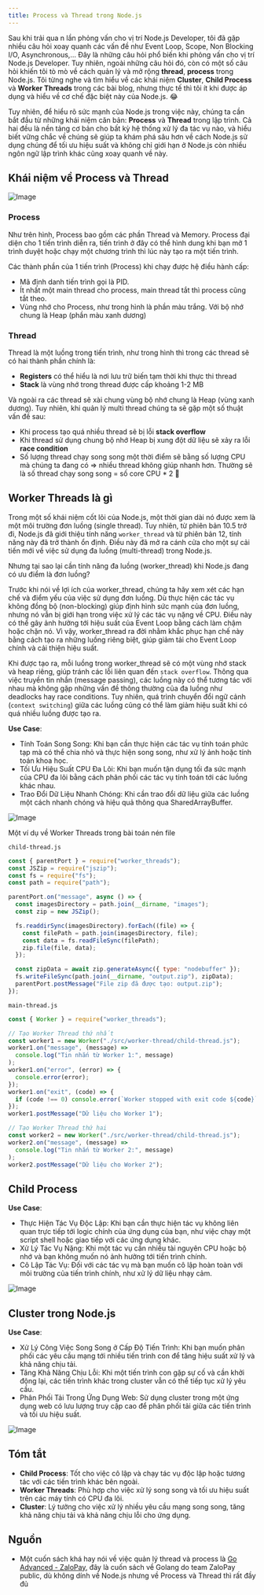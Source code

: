 ```yaml
---
title: Process và Thread trong Node.js
---
```


Sau khi trải qua n lần phỏng vấn cho vị trí Node.js Developer, tôi đã gặp nhiều câu hỏi xoay quanh các vấn đề như Event Loop, Scope, Non Blocking I/O, Asynchronous,... Đây là những câu hỏi phổ biến khi phỏng vấn cho vị trí Node.js Developer. Tuy nhiên, ngoài những câu hỏi đó, còn có một số câu hỏi khiến tôi tò mò về cách quản lý và mở rộng **thread**, **process** trong Node.js. Tôi từng nghe và tìm hiểu về các khái niệm **Cluster**, **Child Process** và **Worker Threads** trong các bài blog, nhưng thực tế thì tôi ít khi được áp dụng và hiểu về cơ chế đặc biệt này của Node.js. 😂

Tuy nhiên, để hiểu rõ sức mạnh của Node.js trong việc này, chúng ta cần bắt đầu từ những khái niệm căn bản: **Process** và **Thread** trong lập trình. Cả hai đều là nền tảng cơ bản cho bất kỳ hệ thống xử lý đa tác vụ nào, và hiểu biết vững chắc về chúng sẽ giúp ta khám phá sâu hơn về cách Node.js sử dụng chúng để tối ưu hiệu suất và không chỉ giới hạn ở Node.js còn nhiều ngôn ngữ lập trình khác cũng xoay quanh về này.

## Khái niệm về Process và Thread

![Image](https://raw.githubusercontent.com/quankori/quankori.github.io/master/src/images/programming/8.PNG)

### Process

Như trên hình, Process bao gồm các phần Thread và Memory. Process đại diện cho 1 tiến trình diễn ra, tiến trình ở đây có thể hình dung khi bạn mở 1 trình duyệt hoặc chạy một chương trình thì lúc này tạo ra một tiến trình.

Các thành phần của 1 tiến trình (Process) khi chạy được hệ điều hành cấp:

- Mã định danh tiến trình gọi là PID.
- Ít nhất một main thread cho process, main thread tắt thì process cũng tắt theo.
- Vùng nhớ cho Process, như trong hình là phần màu trắng. Với bộ nhớ chung là Heap (phần màu xanh dương)

### Thread

Thread là một luồng trong tiến trình, như trong hình thì trong các thread sẽ có hai thành phần chính là:

- **Registers** có thể hiểu là nơi lưu trữ biến tạm thời khi thực thi thread
- **Stack** là vùng nhớ trong thread được cấp khoảng 1-2 MB

Và ngoài ra các thread sẽ xài chung vùng bộ nhớ chung là Heap (vùng xanh dương). Tuy nhiên, khi quản lý multi thread chúng ta sẽ gặp một số thuật vấn đề sau:

- Khi process tạo quá nhiều thread sẽ bị lỗi **stack overflow**
- Khi thread sử dụng chung bộ nhớ Heap bị xung đột dữ liệu sẽ xảy ra lỗi **race condition**
- Số lượng thread chạy song song một thời điểm sẽ bằng số lượng CPU mà chúng ta đang có => nhiều thread không giúp nhanh hơn. Thường sẽ là số thread chạy song song = số core CPU \* 2 🧐

## Worker Threads là gì

Trong một số khái niệm cốt lõi của Node.js, một thời gian dài nó được xem là một môi trường đơn luồng (single thread). Tuy nhiên, từ phiên bản 10.5 trở đi, Node.js đã giới thiệu tính năng `worker_thread` và từ phiên bản 12, tính năng này đã trở thành ổn định. Điều này đã mở ra cánh cửa cho một sự cải tiến mới về việc sử dụng đa luồng (multi-thread) trong Node.js.

Nhưng tại sao lại cần tính năng đa luồng (worker_thread) khi Node.js đang có ưu điểm là đơn luồng?

Trước khi nói về lợi ích của worker_thread, chúng ta hãy xem xét các hạn chế và điểm yếu của việc sử dụng đơn luồng. Dù thực hiện các tác vụ không đồng bộ (non-blocking) giúp định hình sức mạnh của đơn luồng, nhưng nó vẫn bị giới hạn trong việc xử lý các tác vụ nặng về CPU. Điều này có thể gây ảnh hưởng tới hiệu suất của Event Loop bằng cách làm chậm hoặc chặn nó. Vì vậy, worker_thread ra đời nhằm khắc phục hạn chế này bằng cách tạo ra những luồng riêng biệt, giúp giảm tải cho Event Loop chính và cải thiện hiệu suất.

Khi được tạo ra, mỗi luồng trong worker_thread sẽ có một vùng nhớ stack và heap riêng, giúp tránh các lỗi liên quan đến `stack overflow`. Thông qua việc truyền tin nhắn (message passing), các luồng này có thể tương tác với nhau mà không gặp những vấn đề thông thường của đa luồng như deadlocks hay race conditions. Tuy nhiên, quá trình chuyển đổi ngữ cảnh (`context switching`) giữa các luồng cũng có thể làm giảm hiệu suất khi có quá nhiều luồng được tạo ra.

**Use Case**:

- Tính Toán Song Song: Khi bạn cần thực hiện các tác vụ tính toán phức tạp mà có thể chia nhỏ và thực hiện song song, như xử lý ảnh hoặc tính toán khoa học.
- Tối Ưu Hiệu Suất CPU Đa Lõi: Khi bạn muốn tận dụng tối đa sức mạnh của CPU đa lõi bằng cách phân phối các tác vụ tính toán tới các luồng khác nhau.
- Trao Đổi Dữ Liệu Nhanh Chóng: Khi cần trao đổi dữ liệu giữa các luồng một cách nhanh chóng và hiệu quả thông qua SharedArrayBuffer.

![Image](https://raw.githubusercontent.com/quankori/quankori.github.io/master/src/images/programming/worker-thread.jpg)

Một ví dụ về Worker Threads trong bài toán nén file

`child-thread.js`

```js
const { parentPort } = require("worker_threads");
const JSZip = require("jszip");
const fs = require("fs");
const path = require("path");

parentPort.on("message", async () => {
  const imagesDirectory = path.join(__dirname, "images");
  const zip = new JSZip();

  fs.readdirSync(imagesDirectory).forEach((file) => {
    const filePath = path.join(imagesDirectory, file);
    const data = fs.readFileSync(filePath);
    zip.file(file, data);
  });

  const zipData = await zip.generateAsync({ type: "nodebuffer" });
  fs.writeFileSync(path.join(__dirname, "output.zip"), zipData);
  parentPort.postMessage("File zip đã được tạo: output.zip");
});
```

`main-thread.js`

```js
const { Worker } = require("worker_threads");

// Tạo Worker Thread thứ nhất
const worker1 = new Worker("./src/worker-thread/child-thread.js");
worker1.on("message", (message) =>
  console.log("Tin nhắn từ Worker 1:", message)
);
worker1.on("error", (error) => {
  console.error(error);
});
worker1.on("exit", (code) => {
  if (code !== 0) console.error(`Worker stopped with exit code ${code}`);
});
worker1.postMessage("Dữ liệu cho Worker 1");

// Tạo Worker Thread thứ hai
const worker2 = new Worker("./src/worker-thread/child-thread.js");
worker2.on("message", (message) =>
  console.log("Tin nhắn từ Worker 2:", message)
);
worker2.postMessage("Dữ liệu cho Worker 2");
```

## Child Process

**Use Case**:

- Thực Hiện Tác Vụ Độc Lập: Khi bạn cần thực hiện tác vụ không liên quan trực tiếp tới logic chính của ứng dụng của bạn, như việc chạy một script shell hoặc giao tiếp với các ứng dụng khác.
- Xử Lý Tác Vụ Nặng: Khi một tác vụ cần nhiều tài nguyên CPU hoặc bộ nhớ và bạn không muốn nó ảnh hưởng tới tiến trình chính.
- Cô Lập Tác Vụ: Đối với các tác vụ mà bạn muốn cô lập hoàn toàn với môi trường của tiến trình chính, như xử lý dữ liệu nhạy cảm.

![Image](https://raw.githubusercontent.com/quankori/quankori.github.io/master/src/images/programming/child-process.jpg)

## Cluster trong Node.js

**Use Case**:

- Xử Lý Công Việc Song Song ở Cấp Độ Tiến Trình: Khi bạn muốn phân phối các yêu cầu mạng tới nhiều tiến trình con để tăng hiệu suất xử lý và khả năng chịu tải.
- Tăng Khả Năng Chịu Lỗi: Khi một tiến trình con gặp sự cố và cần khởi động lại, các tiến trình khác trong cluster vẫn có thể tiếp tục xử lý yêu cầu.
- Phân Phối Tải Trong Ứng Dụng Web: Sử dụng cluster trong một ứng dụng web có lưu lượng truy cập cao để phân phối tải giữa các tiến trình và tối ưu hiệu suất.

![Image](https://raw.githubusercontent.com/quankori/quankori.github.io/master/src/images/programming/cluster.jpg)

## Tóm tắt

- **Child Process**: Tốt cho việc cô lập và chạy tác vụ độc lập hoặc tương tác với các tiến trình khác bên ngoài.
- **Worker Threads**: Phù hợp cho việc xử lý song song và tối ưu hiệu suất trên các máy tính có CPU đa lõi.
- **Cluster**: Lý tưởng cho việc xử lý nhiều yêu cầu mạng song song, tăng khả năng chịu tải và khả năng chịu lỗi cho ứng dụng.

## Nguồn

- Một cuốn sách khá hay nói về việc quản lý thread và process là
  [Go Advanced - ZaloPay](https://zalopay-oss.github.io/go-advanced/ch1-basic/ch1-05-concurrency-parallelism.html), đây là cuốn sách về Golang do team ZaloPay public, dù không dính về Node.js nhưng về Process và Thread thì rất đầy đủ
